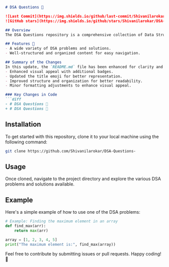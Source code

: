 ```markdown
# DSA Questions 📖

![Last Commit](https://img.shields.io/github/last-commit/Shivanilarokar/DSA-Questions-)
![GitHub stars](https://img.shields.io/github/stars/Shivanilarokar/DSA-Questions-?style=social)

## Overview
The DSA Questions repository is a comprehensive collection of Data Structures and Algorithms (DSA) problems and solutions designed to help developers enhance their coding skills.

## Features 🚀
- A wide variety of DSA problems and solutions.
- Well-structured and organized content for easy navigation.

## Summary of the Changes
In this update, the `README.md` file has been enhanced for clarity and presentation. Key updates include:
- Enhanced visual appeal with additional badges.
- Updated the title emoji for better representation.
- Improved structure and organization for better readability.
- Minor formatting adjustments to enhance visual appeal.

### Key Changes in Code
```diff
- # DSA Questions 🤖
+ # DSA Questions 📖
```

## Installation
To get started with this repository, clone it to your local machine using the following command:
```bash
git clone https://github.com/Shivanilarokar/DSA-Questions-
```

## Usage
Once cloned, navigate to the project directory and explore the various DSA problems and solutions available.

## Example
Here's a simple example of how to use one of the DSA problems:

```python
# Example: Finding the maximum element in an array
def find_max(arr):
    return max(arr)

array = [1, 2, 3, 4, 5]
print("The maximum element is:", find_max(array))
```

Feel free to contribute by submitting issues or pull requests. Happy coding! 🎉
```